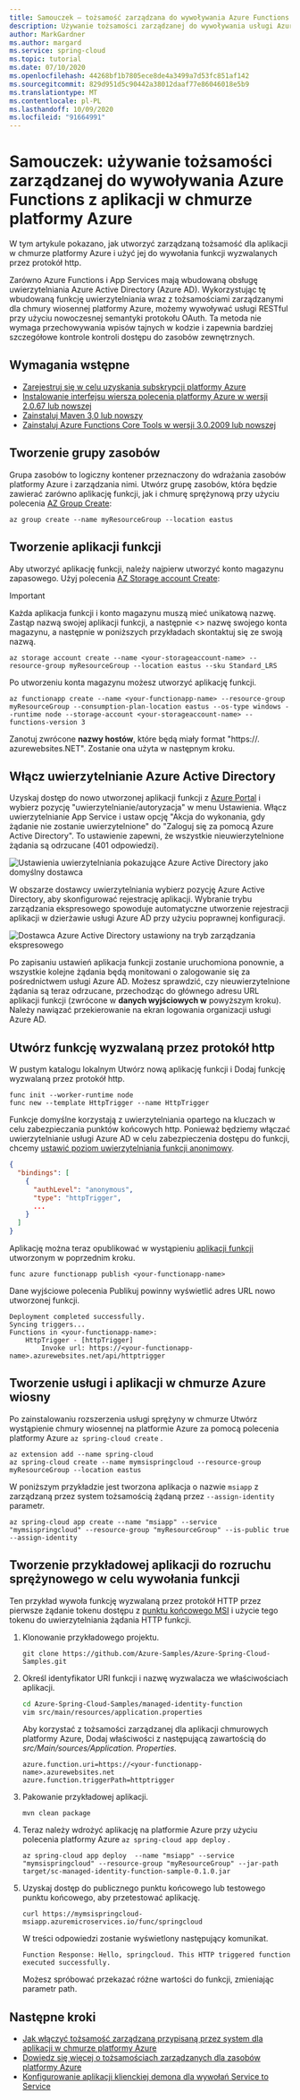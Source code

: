 ```yaml
---
title: Samouczek — tożsamość zarządzana do wywoływania Azure Functions z aplikacji w chmurze platformy Azure
description: Używanie tożsamości zarządzanej do wywoływania usługi Azure Functions z aplikacji Azure Spring Cloud
author: MarkGardner
ms.author: margard
ms.service: spring-cloud
ms.topic: tutorial
ms.date: 07/10/2020
ms.openlocfilehash: 44268bf1b7805ece8de4a3499a7d53fc851af142
ms.sourcegitcommit: 829d951d5c90442a38012daaf77e86046018e5b9
ms.translationtype: MT
ms.contentlocale: pl-PL
ms.lasthandoff: 10/09/2020
ms.locfileid: "91664991"
---
```

# <a name="tutorial-use-a-managed-identity-to-invoke-azure-functions-from-an-azure-spring-cloud-app"></a>Samouczek: używanie tożsamości zarządzanej do wywoływania Azure Functions z aplikacji w chmurze platformy Azure

W tym artykule pokazano, jak utworzyć zarządzaną tożsamość dla aplikacji w chmurze platformy Azure i użyć jej do wywołania funkcji wyzwalanych przez protokół http.

Zarówno Azure Functions i App Services mają wbudowaną obsługę uwierzytelniania Azure Active Directory (Azure AD). Wykorzystując tę wbudowaną funkcję uwierzytelniania wraz z tożsamościami zarządzanymi dla chmury wiosennej platformy Azure, możemy wywoływać usługi RESTful przy użyciu nowoczesnej semantyki protokołu OAuth. Ta metoda nie wymaga przechowywania wpisów tajnych w kodzie i zapewnia bardziej szczegółowe kontrole kontroli dostępu do zasobów zewnętrznych. 


## <a name="prerequisites"></a>Wymagania wstępne

* [Zarejestruj się w celu uzyskania subskrypcji platformy Azure](https://azure.microsoft.com/free/)
* [Instalowanie interfejsu wiersza polecenia platformy Azure w wersji 2.0.67 lub nowszej](https://docs.microsoft.com/cli/azure/install-azure-cli)
* [Zainstaluj Maven 3,0 lub nowszy](https://maven.apache.org/download.cgi)
* [Zainstaluj Azure Functions Core Tools w wersji 3.0.2009 lub nowszej](https://docs.microsoft.com/azure/azure-functions/functions-run-local#install-the-azure-functions-core-tools)


## <a name="create-a-resource-group"></a>Tworzenie grupy zasobów
Grupa zasobów to logiczny kontener przeznaczony do wdrażania zasobów platformy Azure i zarządzania nimi. Utwórz grupę zasobów, która będzie zawierać zarówno aplikację funkcji, jak i chmurę sprężynową przy użyciu polecenia [AZ Group Create](/cli/azure/group#az-group-create):

```azurecli-interactive
az group create --name myResourceGroup --location eastus
```


## <a name="create-a-function-app"></a>Tworzenie aplikacji funkcji
Aby utworzyć aplikację funkcji, należy najpierw utworzyć konto magazynu zapasowego. Użyj polecenia [AZ Storage account Create](/cli/azure/storage/account#az-storage-account-create):

> [!Important]
> Każda aplikacja funkcji i konto magazynu muszą mieć unikatową nazwę. Zastąp <functionapp-Name> nazwą swojej aplikacji funkcji, a następnie <> nazwę swojego konta magazynu, a następnie w poniższych przykładach skontaktuj się ze swoją nazwą.

```azurecli-interactive
az storage account create --name <your-storageaccount-name> --resource-group myResourceGroup --location eastus --sku Standard_LRS
```

Po utworzeniu konta magazynu możesz utworzyć aplikację funkcji.

```azurecli-interactive
az functionapp create --name <your-functionapp-name> --resource-group myResourceGroup --consumption-plan-location eastus --os-type windows --runtime node --storage-account <your-storageaccount-name> --functions-version 3
```

Zanotuj zwrócone **nazwy hostów**, które będą miały format "https://<functionapp-Name>. azurewebsites.NET". Zostanie ona użyta w następnym kroku.


## <a name="enable-azure-active-directory-authentication"></a>Włącz uwierzytelnianie Azure Active Directory

Uzyskaj dostęp do nowo utworzonej aplikacji funkcji z [Azure Portal](https://portal.azure.com) i wybierz pozycję "uwierzytelnianie/autoryzacja" w menu Ustawienia. Włącz uwierzytelnianie App Service i ustaw opcję "Akcja do wykonania, gdy żądanie nie zostanie uwierzytelnione" do "Zaloguj się za pomocą Azure Active Directory". To ustawienie zapewni, że wszystkie nieuwierzytelnione żądania są odrzucane (401 odpowiedzi).

![Ustawienia uwierzytelniania pokazujące Azure Active Directory jako domyślny dostawca](media/spring-cloud-tutorial-managed-identities-functions/function-auth-config-1.jpg)

W obszarze dostawcy uwierzytelniania wybierz pozycję Azure Active Directory, aby skonfigurować rejestrację aplikacji. Wybranie trybu zarządzania ekspresowego spowoduje automatyczne utworzenie rejestracji aplikacji w dzierżawie usługi Azure AD przy użyciu poprawnej konfiguracji.

![Dostawca Azure Active Directory ustawiony na tryb zarządzania ekspresowego](media/spring-cloud-tutorial-managed-identities-functions/function-auth-config-2.jpg)

Po zapisaniu ustawień aplikacja funkcji zostanie uruchomiona ponownie, a wszystkie kolejne żądania będą monitowani o zalogowanie się za pośrednictwem usługi Azure AD. Możesz sprawdzić, czy nieuwierzytelnione żądania są teraz odrzucane, przechodząc do głównego adresu URL aplikacji funkcji (zwrócone w **danych wyjściowych w** powyższym kroku). Należy nawiązać przekierowanie na ekran logowania organizacji usługi Azure AD.


## <a name="create-an-http-triggered-function"></a>Utwórz funkcję wyzwalaną przez protokół http

W pustym katalogu lokalnym Utwórz nową aplikację funkcji i Dodaj funkcję wyzwalaną przez protokół http.

```console
func init --worker-runtime node
func new --template HttpTrigger --name HttpTrigger
```

Funkcje domyślne korzystają z uwierzytelniania opartego na kluczach w celu zabezpieczania punktów końcowych http. Ponieważ będziemy włączać uwierzytelnianie usługi Azure AD w celu zabezpieczenia dostępu do funkcji, chcemy [ustawić poziom uwierzytelniania funkcji anonimowy](https://docs.microsoft.com/azure/azure-functions/functions-bindings-http-webhook-trigger#secure-an-http-endpoint-in-production).

```json function.json
{
  "bindings": [
    {
      "authLevel": "anonymous",
      "type": "httpTrigger",
      ...
    }
  ]
}
```

Aplikację można teraz opublikować w wystąpieniu [aplikacji funkcji](#create-a-function-app) utworzonym w poprzednim kroku.

```console
func azure functionapp publish <your-functionapp-name>
```

Dane wyjściowe polecenia Publikuj powinny wyświetlić adres URL nowo utworzonej funkcji.

```output
Deployment completed successfully.
Syncing triggers...
Functions in <your-functionapp-name>:
    HttpTrigger - [httpTrigger]
        Invoke url: https://<your-functionapp-name>.azurewebsites.net/api/httptrigger
```


## <a name="create-azure-spring-cloud-service-and-app"></a>Tworzenie usługi i aplikacji w chmurze Azure wiosny
Po zainstalowaniu rozszerzenia usługi sprężyny w chmurze Utwórz wystąpienie chmury wiosennej na platformie Azure za pomocą polecenia platformy Azure `az spring-cloud create` . 

```azurecli-interactive
az extension add --name spring-cloud
az spring-cloud create --name mymsispringcloud --resource-group myResourceGroup --location eastus
```

W poniższym przykładzie jest tworzona aplikacja o nazwie `msiapp` z zarządzaną przez system tożsamością żądaną przez `--assign-identity` parametr.

```azurecli
az spring-cloud app create --name "msiapp" --service "mymsispringcloud" --resource-group "myResourceGroup" --is-public true --assign-identity
```

## <a name="build-sample-spring-boot-app-to-invoke-the-function"></a>Tworzenie przykładowej aplikacji do rozruchu sprężynowego w celu wywołania funkcji

Ten przykład wywoła funkcję wyzwalaną przez protokół HTTP przez pierwsze żądanie tokenu dostępu z [punktu końcowego MSI](https://docs.microsoft.com/azure/active-directory/managed-identities-azure-resources/how-to-use-vm-token#get-a-token-using-http) i użycie tego tokenu do uwierzytelniania żądania HTTP funkcji.

1. Klonowanie przykładowego projektu. 

    ```console
    git clone https://github.com/Azure-Samples/Azure-Spring-Cloud-Samples.git
    ```

2. Określ identyfikator URI funkcji i nazwę wyzwalacza we właściwościach aplikacji. 

    ```bash
    cd Azure-Spring-Cloud-Samples/managed-identity-function
    vim src/main/resources/application.properties
    ```

    Aby korzystać z tożsamości zarządzanej dla aplikacji chmurowych platformy Azure, Dodaj właściwości z następującą zawartością do *src/Main/sources/Application. Properties*.

    ```
    azure.function.uri=https://<your-functionapp-name>.azurewebsites.net
    azure.function.triggerPath=httptrigger
    ```

3. Pakowanie przykładowej aplikacji. 

    ```console
    mvn clean package
    ```

4. Teraz należy wdrożyć aplikację na platformie Azure przy użyciu polecenia platformy Azure  `az spring-cloud app deploy` . 

    ```azurecli
    az spring-cloud app deploy  --name "msiapp" --service "mymsispringcloud" --resource-group "myResourceGroup" --jar-path target/sc-managed-identity-function-sample-0.1.0.jar
    ```

5. Uzyskaj dostęp do publicznego punktu końcowego lub testowego punktu końcowego, aby przetestować aplikację. 

    ```console
    curl https://mymsispringcloud-msiapp.azuremicroservices.io/func/springcloud
    ```

    W treści odpowiedzi zostanie wyświetlony następujący komunikat.
    ```output
    Function Response: Hello, springcloud. This HTTP triggered function executed successfully.
    ```
    
    Możesz spróbować przekazać różne wartości do funkcji, zmieniając parametr path.

## <a name="next-steps"></a>Następne kroki

* [Jak włączyć tożsamość zarządzaną przypisaną przez system dla aplikacji w chmurze platformy Azure](https://docs.microsoft.com/azure/spring-cloud/spring-cloud-howto-enable-system-assigned-managed-identity)
* [Dowiedz się więcej o tożsamościach zarządzanych dla zasobów platformy Azure](https://github.com/MicrosoftDocs/azure-docs/blob/master/articles/active-directory/managed-identities-azure-resources/overview.md)
* [Konfigurowanie aplikacji klienckiej demona dla wywołań Service to Service](https://docs.microsoft.com/azure/app-service/configure-authentication-provider-aad#configure-a-daemon-client-application-for-service-to-service-calls)
